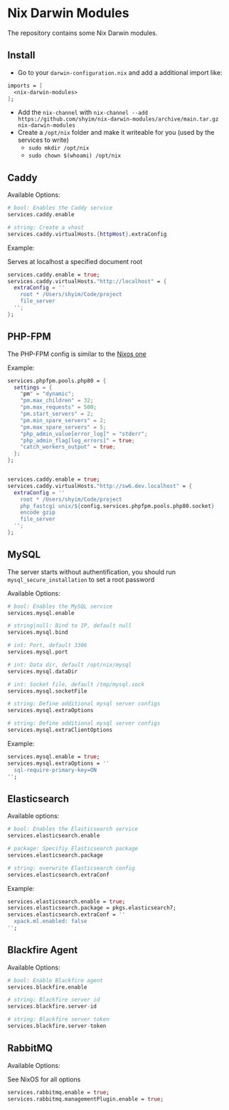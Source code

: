 # Nix Darwin Modules

The repository contains some Nix Darwin modules.

## Install

- Go to your `darwin-configuration.nix` and add a additional import like:

```nix
imports = [
  <nix-darwin-modules>
];
```

- Add the `nix-channel` with `nix-channel --add https://github.com/shyim/nix-darwin-modules/archive/main.tar.gz nix-darwin-modules`
- Create a `/opt/nix` folder and make it writeable for you (used by the services to write)
  - `sudo mkdir /opt/nix`
  - `sudo chown $(whoami) /opt/nix`


## Caddy

Available Options:

```nix
# bool: Enables the Caddy service
services.caddy.enable

# string: Create a vhost 
services.caddy.virtualHosts.{httpHost}.extraConfig
```

Example:

Serves at localhost a specified document root

```nix
services.caddy.enable = true;
services.caddy.virtualHosts."http://localhost" = {
  extraConfig = ''
    root * /Users/shyim/Code/project
    file_server
  '';
};
```

## PHP-FPM

The PHP-FPM config is similar to the [Nixos one](https://nixos.wiki/wiki/PHP)

Example:


```nix
services.phpfpm.pools.php80 = {
  settings = {
    "pm" = "dynamic";
    "pm.max_children" = 32;
    "pm.max_requests" = 500;
    "pm.start_servers" = 2;
    "pm.min_spare_servers" = 2;
    "pm.max_spare_servers" = 5;
    "php_admin_value[error_log]" = "stderr";
    "php_admin_flag[log_errors]" = true;
    "catch_workers_output" = true;
  };
};


services.caddy.enable = true;
services.caddy.virtualHosts."http://sw6.dev.localhost" = {
  extraConfig = ''
    root * /Users/shyim/Code/project
    php_fastcgi unix/${config.services.phpfpm.pools.php80.socket}
    encode gzip
    file_server
  '';
};
```

## MySQL

The server starts without authentification, you should run `mysql_secure_installation` to set a root password

Available Options:

```nix
# bool: Enables the MySQL service
services.mysql.enable

# string|null: Bind to IP, default null
services.mysql.bind

# int: Port, default 3306
services.mysql.port

# int: Data dir, default /opt/nix/mysql
services.mysql.dataDir

# int: Socket file, default /tmp/mysql.sock
services.mysql.socketFile

# string: Define additional mysql server configs
services.mysql.extraOptions

# string: Define additional mysql server configs
services.mysql.extraClientOptions
```

Example:

```nix
services.mysql.enable = true;
services.mysql.extraOptions = ''
  sql-require-primary-key=ON
'';
```

## Elasticsearch

Available options:

```nix
# bool: Enables the Elasticsearch service
services.elasticsearch.enable

# package: Specifiy Elasticsearch package
services.elasticsearch.package

# string: overwrite Elasticsearch config
services.elasticsearch.extraConf
```

Example:

```nix
services.elasticsearch.enable = true;
services.elasticsearch.package = pkgs.elasticsearch7;
services.elasticsearch.extraConf = ''
  xpack.ml.enabled: false
'';
```

## Blackfire Agent

Available Options:

```nix
# bool: Enable Blackfire agent
services.blackfire.enable

# string: Blackfire server id
services.blackfire.server-id

# string: Blackfire server token
services.blackfire.server-token
```

## RabbitMQ

Available Options:

See NixOS for all options

```nix
services.rabbitmq.enable = true;
services.rabbitmq.managementPlugin.enable = true;
  
```
